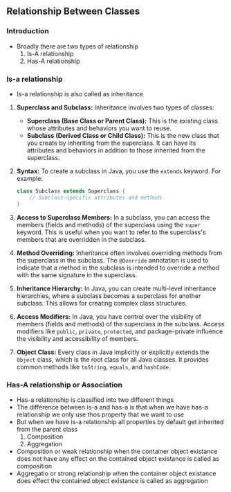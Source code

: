 ## Relationship Between Classes
### Introduction
- Broadly there are two types of relationship
    1. Is-A relationship
    2. Has-A relationship
### Is-a relationship
- Is-a relationship is also called as inheritance
1. **Superclass and Subclass:** Inheritance involves two types of classes:
   - **Superclass (Base Class or Parent Class):** This is the existing class whose attributes and behaviors you want to reuse.
   - **Subclass (Derived Class or Child Class):** This is the new class that you create by inheriting from the superclass. It can have its attributes and behaviors in addition to those inherited from the superclass.

2. **Syntax:** To create a subclass in Java, you use the `extends` keyword. For example:
   ```java
   class Subclass extends Superclass {
       // Subclass-specific attributes and methods
   }
   ```
3. **Access to Superclass Members:** In a subclass, you can access the members (fields and methods) of the superclass using the `super` keyword. This is useful when you want to refer to the superclass's members that are overridden in the subclass.
4. **Method Overriding:** Inheritance often involves overriding methods from the superclass in the subclass. The `@Override` annotation is used to indicate that a method in the subclass is intended to override a method with the same signature in the superclass.
5. **Inheritance Hierarchy:** In Java, you can create multi-level inheritance hierarchies, where a subclass becomes a superclass for another subclass. This allows for creating complex class structures.
6. **Access Modifiers:** In Java, you have control over the visibility of members (fields and methods) of the superclass in the subclass. Access modifiers like `public`, `private`, `protected`, and package-private influence the visibility and accessibility of members.
7. **Object Class:** Every class in Java implicitly or explicitly extends the `Object` class, which is the root class for all Java classes. It provides common methods like `toString`, `equals`, and `hashCode`.

### Has-A relationship or Association
- Has-a relationship is classified into two different things
- The difference between is-a and has-a is that when we have has-a relationship we only use thos property that we want to use
- But when we have is-a relationship all properties by default get inherited from the parent class
    1. Composition 
    2. Aggregation
- Composition or weak relationship when the container object existance does not have any effect on the contained object existance is called as composition
- Aggregatio or strong relationship when the container object existance does effect the contained object existance is called as aggregation 